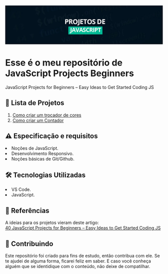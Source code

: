 


![](https://github.com/Diegojfsr/JavaScript_Projects_Beginners/blob/main/Imagens/Capa_Projetos_JavaScript.jpg)

# Esse é o meu repositório de JavaScript Projects Beginners
JavaScript Projects for Beginners – Easy Ideas to Get Started Coding JS

## 📝 Lista de Projetos

1. [Como criar um trocador de cores](github.com/Diegojfsr/JavaScript_Projects_Beginners/tree/main/Projetos/TrocadorCores)
2. [Como  criar um Contador](github.com/Diegojfsr/JavaScript_Projects_Beginners/tree/main/Projetos/CriarContador)


<!--
 - <a href="https://github.com/Diegojfsr/JavaScript_Projects_Beginners/tree/main/Projetos/TrocadorCores"> #1 - Criar um trocador de cores </a>
 - <a href="https://github.com/Diegojfsr/JavaScript_Projects_Beginners/tree/main/Projetos/CriarContador"> #2 - Criar um Contador </a>
-->


<h2 dir="auto"> ⚠️ Especificação e requisitos</h2>
 <li> Noções de JavaScript. </li>
 <li> Desenvolvimento Responsivo. </li> 
 <li> Noções básicas de Git/Github. </li> 


<h2 dir="auto"> 🛠 Tecnologias Utilizadas </h2>
 <li> VS Code. </li>
 <li> JavaScript. </li> 

 <h2 dir="auto"> 📑 Referências </h2>

  A ideias para os projetos vieram deste artigo:<br>
   <a href="https://www.freecodecamp.org/news/javascript-projects-for-beginners/"> 40 JavaScript Projects for Beginners – Easy Ideas to Get Started Coding JS </a>


## 🤝 Contribuindo
 Este repositório foi criado para fins de estudo, então contribua com ele. Se te ajudei de alguma forma, ficarei feliz em
saber. E caso você conheça alguém que se identidique com o conteúdo, não deixe de compatilhar.
</p>


